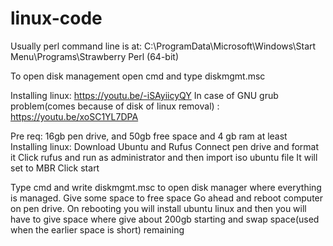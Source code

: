 # linux-code
Usually perl command line is at: C:\ProgramData\Microsoft\Windows\Start Menu\Programs\Strawberry Perl (64-bit)

To open disk management open cmd and type diskmgmt.msc

Installing linux: https://youtu.be/-iSAyiicyQY
In case of GNU grub problem(comes because of disk of linux removal) : https://youtu.be/xoSC1YL7DPA

Pre req: 16gb pen drive, and 50gb free space and 4 gb ram at least
Installing linux: Download Ubuntu and Rufus
Connect pen drive and format it
Click rufus and run as administrator and then import iso ubuntu file
It will set to MBR
Click start

Type cmd and write diskmgmt.msc to open disk manager where everything is managed.
Give some space to free space
Go ahead and reboot computer on pen drive.
On rebooting you will install ubuntu linux and then you will have to give space where give about 200gb starting and swap space(used when the earlier space is short) remaining

